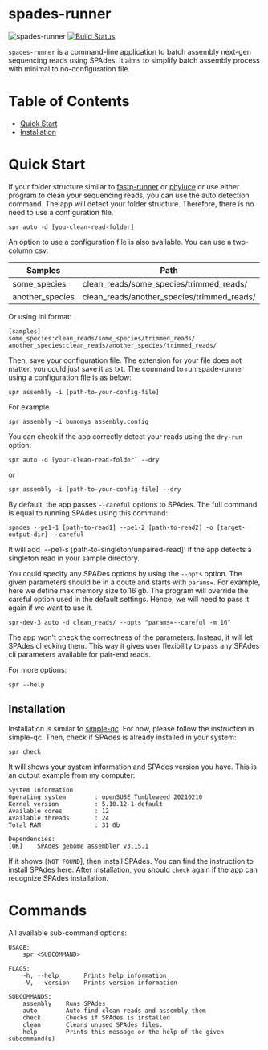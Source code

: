 # spades-runner
![spades-runner](https://github.com/hhandika/spades-runner/workflows/Tests/badge.svg)
[![Build Status](https://www.travis-ci.com/hhandika/spades-runner.svg?branch=main)](https://www.travis-ci.com/hhandika/spades-runner)

`spades-runner` is a command-line application to batch assembly next-gen sequencing reads using SPAdes. It aims to simplify batch assembly process with minimal to no-configuration file. 

# Table of Contents
- [Quick Start](#quick-start)
- [Installation](#installation)


# Quick Start

If your folder structure similar to [fastp-runner](https://github.com/hhandika/fastp-runner) or [phyluce](https://phyluce.readthedocs.io/en/latest/) or use either program to clean your sequencing reads, you can use the auto detection command. The app will detect your folder structure. Therefore, there is no need to use a configuration file. 

```
spr auto -d [you-clean-read-folder]
```

An option to use a configuration file is also available. You can use a two-column csv:

|Samples        | Path                                      |
|---------------|-------------------------------------------|
|some_species   |clean_reads/some_species/trimmed_reads/    |
|another_species|clean_reads/another_species/trimmed_reads/ |

Or using ini format:

```
[samples]
some_species:clean_reads/some_species/trimmed_reads/
another_species:clean_reads/another_species/trimmed_reads/
```

Then, save your configuration file. The extension for your file does not matter, you could just save it as txt. The command to run spade-runner using a configuration file is as below:

```
spr assembly -i [path-to-your-config-file]
```

For example

```
spr assembly -i bunomys_assembly.config
```

You can check if the app correctly detect your reads using the `dry-run` option:

```
spr auto -d [your-clean-read-folder] --dry
```

or 

```
spr assembly -i [path-to-your-config-file] --dry
```

By default, the app passes `--careful` options to SPAdes. The full command is equal to running SPAdes using this command:

```
spades --pe1-1 [path-to-read1] --pe1-2 [path-to-read2] -o [target-output-dir] --careful
```

It will add `--pe1-s [path-to-singleton/unpaired-read]' if the app detects a singleton read in your sample directory.

You could specify any SPADes options by using the `--opts` option. The given parameters should be in a qoute and starts with `params=`. For example, here we define max memory size to 16 gb. The program will override the careful option used in the default settings. Hence, we will need to pass it again if we want to use it. 

```
spr-dev-3 auto -d clean_reads/ --opts "params=--careful -m 16"
```

The app won't check the correctness of the parameters. Instead, it will let SPAdes checking them. This way it gives user flexibility to pass any SPAdes cli parameters available for pair-end reads. 

For more options:

```
spr --help
```

## Installation
Installation is similar to [simple-qc](https://github.com/hhandika/simple-qc). For now, please follow the instruction in simple-qc. Then, check if SPAdes is already installed in your system:

```
spr check
```

It will shows your system information and SPAdes version you have. This is an output example from my computer:

```
System Information
Operating system        : openSUSE Tumbleweed 20210210
Kernel version          : 5.10.12-1-default
Available cores         : 12
Available threads       : 24
Total RAM               : 31 Gb

Dependencies:
[OK]    SPAdes genome assembler v3.15.1
```

If it shows `[NOT FOUND`], then install SPAdes. You can find the instruction to install SPAdes [here](https://cab.spbu.ru/software/spades/). After installation, you should `check` again if the app can recognize SPAdes installation.

# Commands

All available sub-command options:

```
USAGE:
    spr <SUBCOMMAND>

FLAGS:
    -h, --help       Prints help information
    -V, --version    Prints version information

SUBCOMMANDS:
    assembly    Runs SPAdes
    auto        Auto find clean reads and assembly them
    check       Checks if SPAdes is installed
    clean       Cleans unused SPAdes files.
    help        Prints this message or the help of the given subcommand(s)
```

